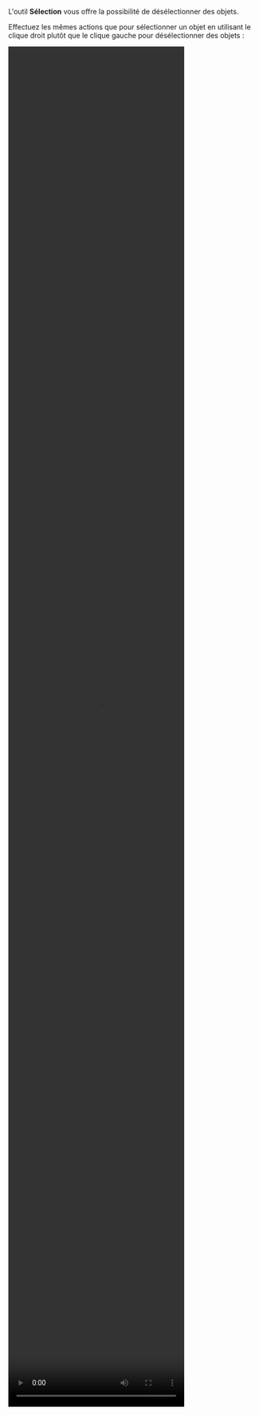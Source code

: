 L'outil **Sélection** vous offre la possibilité de désélectionner des objets.

Effectuez les mêmes actions que pour sélectionner un objet en utilisant le clique droit plutôt que le clique gauche pour désélectionner des objets :

<video width="70%" height="70%" class="doc-fig" autoplay loop>
    <source src="/assets/doc/vid/deselection_trctd.webm" type="video/webm">
</video>
